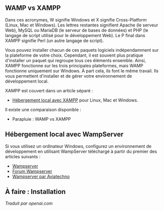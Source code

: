 <!-- Filename: J4.x:Hosting_Setup / Display title: Hébergement local sur Windows  -->

## WAMP vs XAMPP

Dans ces acronymes, W signifie Windows et X signifie Cross-Platform (Linux, Mac et Windows). Les lettres restantes signifient Apache (le serveur Web), MySQL ou MariaDB (le serveur de bases de données) et PHP (le langage de script utilisé pour le développement Web). Le P final dans XAMPP signifie Perl (un autre langage de script).

Vous pouvez installer chacun de ces paquets logiciels indépendamment sur la plateforme de votre choix. Cependant, il est souvent plus pratique d'installer un paquet qui regroupe tous ces éléments ensemble. Ainsi, XAMPP fonctionne sur les trois principales plateformes, mais WAMP fonctionne uniquement sur Windows. À part cela, ils font le même travail. Ils vous permettent d'installer et de gérer votre environnement de développement local.

XAMPP est couvert dans un article séparé :
* [Hébergement local avec XAMPP](jdocmanual?article=user/hosting/local-hosting-with-xampp "Hébergement local avec XAMPP") pour Linux, Mac et Windows.

Il existe une comparaison disponible :
* Parapluie : WAMP vs XAMPP  

## Hébergement local avec WampServer

Si vous utilisez un ordinateur Windows, configurez un environnement de développement en utilisant WampServer téléchargé à partir du premier des articles suivants :

- <a href="https://www.wampserver.com/en/" class="external free" rel="nofollow noreferrer noopener">Wampserver</a>
- <a href="http://forum.wampserver.com/list.php" class="external free" rel="nofollow noreferrer noopener">Forum Wampserver</a>
- <a href="https://wampserver.aviatechno.net/" class="external free" rel="nofollow noreferrer noopener">Wampserver par Aviatechno</a>

## À faire : Installation

*Traduit par openai.com*

